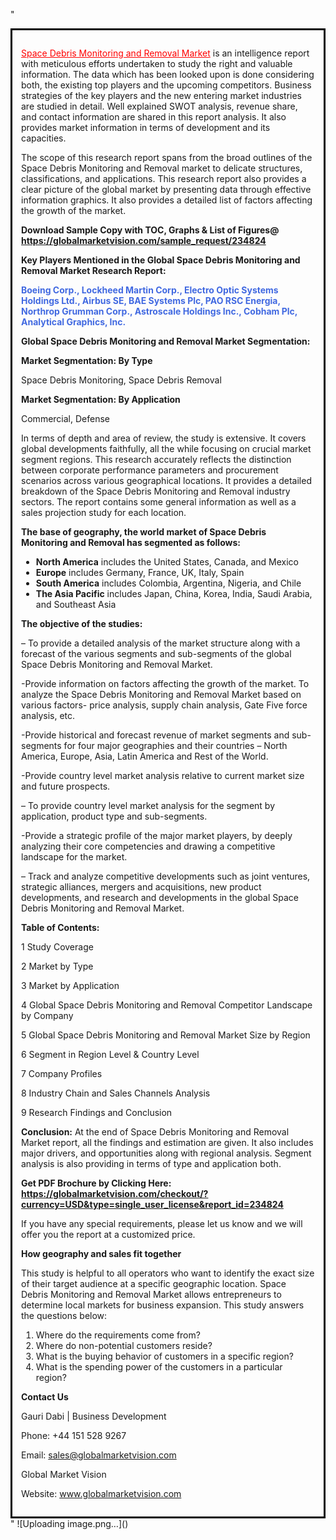 "<div style='border: 3px solid black; padding: 1em;'>

<a style='color: #ff0000;' href='https://globalmarketvision.com/reports/global-space-debris-monitoring-and-removal-market/234824'>Space Debris Monitoring and Removal Market</a> is an intelligence report with meticulous efforts undertaken to study the right and valuable information. The data which has been looked upon is done considering both, the existing top players and the upcoming competitors. Business strategies of the key players and the new entering market industries are studied in detail. Well explained SWOT analysis, revenue share, and contact information are shared in this report analysis. It also provides market information in terms of development and its capacities.

The scope of this research report spans from the broad outlines of the Space Debris Monitoring and Removal market to delicate structures, classifications, and applications. This research report also provides a clear picture of the global market by presenting data through effective information graphics. It also provides a detailed list of factors affecting the growth of the market.

<strong>Download Sample Copy with TOC, Graphs &amp; List of Figures</strong><strong>@ </strong><strong><a style='color: #ff0000;' href='https://globalmarketvision.com/sample_request/234824?utm_source=linkedinPulse&utm_medium=Dhiraj&utm_campaign=Dhiraj'><strong>https://globalmarketvision.com/sample_request/234824</strong></a></strong>

<strong>Key Players Mentioned in the Global Space Debris Monitoring and Removal Market Research Report:</strong>

<strong style='color: #4169e1;'>Boeing Corp., Lockheed Martin Corp., Electro Optic Systems Holdings Ltd., Airbus SE, BAE Systems Plc, PAO RSC Energia, Northrop Grumman Corp., Astroscale Holdings Inc., Cobham Plc, Analytical Graphics, Inc.</strong>

<strong>Global Space Debris Monitoring and Removal Market Segmentation:</strong>

<strong>Market Segmentation: By Type</strong>

Space Debris Monitoring, Space Debris Removal

<strong>Market Segmentation: By Application</strong>

Commercial, Defense

In terms of depth and area of review, the study is extensive. It covers global developments faithfully, all the while focusing on crucial market segment regions. This research accurately reflects the distinction between corporate performance parameters and procurement scenarios across various geographical locations. It provides a detailed breakdown of the Space Debris Monitoring and Removal industry sectors. The report contains some general information as well as a sales projection study for each location.

<strong>The base of geography, the world market of Space Debris Monitoring and Removal has segmented as follows:</strong>
<ul>
  <li><strong>North America</strong> includes the United States, Canada, and Mexico</li>
  <li><strong>Europe</strong> includes Germany, France, UK, Italy, Spain</li>
  <li><strong>South America</strong> includes Colombia, Argentina, Nigeria, and Chile</li>
  <li><strong>The Asia Pacific</strong> includes Japan, China, Korea, India, Saudi Arabia, and Southeast Asia</li>
</ul>
<strong>The objective of the studies: </strong>

– To provide a detailed analysis of the market structure along with a forecast of the various segments and sub-segments of the global Space Debris Monitoring and Removal Market.

-Provide information on factors affecting the growth of the market. To analyze the Space Debris Monitoring and Removal Market based on various factors- price analysis, supply chain analysis, Gate Five force analysis, etc.

-Provide historical and forecast revenue of market segments and sub-segments for four major geographies and their countries – North America, Europe, Asia, Latin America and Rest of the World.

-Provide country level market analysis relative to current market size and future prospects.

– To provide country level market analysis for the segment by application, product type and sub-segments.

-Provide a strategic profile of the major market players, by deeply analyzing their core competencies and drawing a competitive landscape for the market.

– Track and analyze competitive developments such as joint ventures, strategic alliances, mergers and acquisitions, new product developments, and research and developments in the global Space Debris Monitoring and Removal Market.

<strong>Table of Contents:</strong>

1 Study Coverage

2 Market by Type

3 Market by Application

4 Global Space Debris Monitoring and Removal Competitor Landscape by Company

5 Global Space Debris Monitoring and Removal Market Size by Region

6 Segment in Region Level &amp; Country Level

7 Company Profiles

8 Industry Chain and Sales Channels Analysis

9 Research Findings and Conclusion

<strong>Conclusion:</strong> At the end of Space Debris Monitoring and Removal Market report, all the findings and estimation are given. It also includes major drivers, and opportunities along with regional analysis. Segment analysis is also providing in terms of type and application both.

<strong>Get PDF Brochure by Clicking Here:</strong> <strong><strong><a style='color: #ff0000;' href='https://globalmarketvision.com/checkout/?currency=USD&type=single_user_license&report_id=234824?utm_source=linkedinPulse&utm_medium=Dhiraj&utm_campaign=Dhiraj'>https://globalmarketvision.com/checkout/?currency=USD&type=single_user_license&report_id=234824</a></strong>
</strong>

If you have any special requirements, please let us know and we will offer you the report at a customized price.

<strong>How geography and sales fit together</strong>

This study is helpful to all operators who want to identify the exact size of their target audience at a specific geographic location. Space Debris Monitoring and Removal Market allows entrepreneurs to determine local markets for business expansion. This study answers the questions below:
<ol>
  <li>Where do the requirements come from?</li>
  <li>Where do non-potential customers reside?</li>
  <li>What is the buying behavior of customers in a specific region?</li>
  <li>What is the spending power of the customers in a particular region?</li>
</ol>
<strong>Contact Us</strong>

Gauri Dabi | Business Development

Phone: +44 151 528 9267

Email: <a href='mailto:sales@globalmarketvision.com'>sales@globalmarketvision.com</a>

Global Market Vision

Website: <a href='http://www.globalmarketvision.com/'>www.globalmarketvision.com</a>

</div>"
![Uploading image.png…]()

